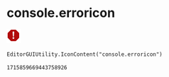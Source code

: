 # console.erroricon
![](/img/console.erroricon.png)

``` CSharp
EditorGUIUtility.IconContent("console.erroricon")
```
```
1715859669443758926
```
